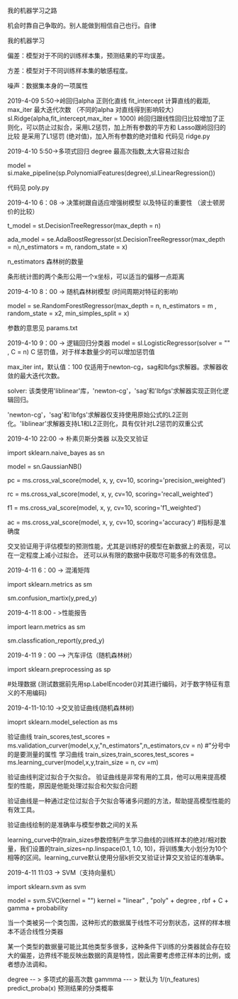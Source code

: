 我的机器学习之路

机会时靠自己争取的。别人能做到相信自己也行。自律

我的机器学习


偏差：模型对于不同的训练样本集，预测结果的平均误差。

方差：模型对于不同训练样本集的敏感程度。

噪声：数据集本身的一项属性

2019-4-09 5:50->岭回归alpha 正则化直线  fit_intercept 计算直线的截距, max_iter 最大迭代次数 （不同的alpha 对直线得到影响较大）
sl.Ridge(alpha,fit_intercept,max_iter = 1000)
岭回归跟线性回归比较增加了正则化，可以防止过拟合，采用L2惩罚，加上所有参数的平方和
Lasso跟岭回归的比较 是采用了L1惩罚 (绝对值)，加入所有参数的绝对值和
代码见 ridge.py 

2019-4-10 5:50->多项式回归 degree 最高次指数,太大容易过拟合

model = si.make_pipeline(sp.PolynomialFeatures(degree),sl.LinearRegression())

代码见 poly.py

2019-4-10 6：08 -> 决策树跟自适应增强树模型 以及特征的重要性 （波士顿房价的比较）

t_model = st.DecisionTreeRegressor(max_depth = n)

ada_model = se.AdaBoostRegressor(st.DecisionTreeRegressor(max_depth = n),n_estimators = m, random_state = x) 

n_estimators 森林树的数量

条形统计图的两个条形公用一个x坐标，可以适当的偏移一点距离

2019-4-10 8：00 -> 随机森林树模型 (时间周期对特征的影响)

model = se.RandomForestRegressor(max_depth = n, n_estimators = m , random_state = x2, min_simples_split = x)

参数的意思见 params.txt

2019-4-10 9：00 -> 逻辑回归分类器
model = sl.LogisticRegressor(solver = "" , C = n) C 惩罚值，对于样本数量少的可以增加惩罚值

max_iter  int，默认值：100 仅适用于newton-cg，sag和lbfgs求解器。求解器收敛的最大迭代次数。

solver: 该类使用'liblinear'库，'newton-cg'，'sag'和'lbfgs'求解器实现正则化逻辑回归。

'newton-cg'，'sag'和'lbfgs'求解器仅支持使用原始公式的L2正则化。'liblinear'求解器支持L1和L2正则化，具有仅针对L2惩罚的双重公式

2019-4-10 22:00 -> 朴素贝斯分类器 以及交叉验证

import sklearn.naive_bayes as sn

model = sn.GaussianNB()

pc = ms.cross_val_score(model, x, y, cv=10,
                            scoring='precision_weighted')
                            
rc = ms.cross_val_score(model, x, y, cv=10,
                            scoring='recall_weighted')
                            
f1 = ms.cross_val_score(model, x, y, cv=10,
                            scoring='f1_weighted') 
                            
ac = ms.cross_val_score(model, x, y, cv=10,
                            scoring='accuracy')  #指标是准确度

交叉验证用于评估模型的预测性能，尤其是训练好的模型在新数据上的表现，可以在一定程度上减小过拟合。
还可以从有限的数据中获取尽可能多的有效信息。

2019-4-11 6：00 -> 混淆矩阵

import sklearn.metrics as sm

sm.confusion_martix(y,pred_y) 

2019-4-11 8:00  - >性能报告

import learn.metrics as sm

sm.classfication_report(y,pred_y)

2019-4-11 9：00 —> 汽车评估（随机森林树）

import sklearn.preprocessing as sp

#处理数据 (测试数据前先用sp.LabelEncoder()对其进行编码，对于数字特征有意义的不用编码)

2019-4-11-10:10 ->交叉验证曲线(随机森林树)

imoprt sklearn.model_selection as ms

验证曲线 train_scores,test_scores = ms.validation_curver(model,x,y,"n_estimators",n_estimators,cv = n) #"分号中的是要测量的属性
学习曲线 train_sizes,train_scores,test_scores = ms.learning_curver(model,x,y,train_size = n, cv =m) 

验证曲线判定过拟合于欠拟合。
验证曲线是非常有用的工具，他可以用来提高模型的性能，原因是他能处理过拟合和欠拟合问题

验证曲线是一种通过定位过拟合于欠拟合等诸多问题的方法，帮助提高模型性能的有效工具。

验证曲线绘制的是准确率与模型参数之间的关系

learning_curve中的train_sizes参数控制产生学习曲线的训练样本的绝对/相对数量，我们设置的train_sizes=np.linspace(0.1, 1.0, 10)，将训练集大小划分为10个相等的区间。learning_curve默认使用分层k折交叉验证计算交叉验证的准确率。

2019-4-11 11:03 -> SVM（支持向量机）

import sklearn.svm as svm

model = svm.SVC(kernel = "")  kernel = "linear" , "poly" + degree  , rbf + C + gamma  + probability

当一个类被另一个类包围，这种形式的数据属于线性不可分割状态，这样的样本根本不适合线性分类器

某一个类型的数据量可能比其他类型多很多，这种条件下训练的分类器就会存在较大的偏差，边界线不能反映出数据的真是特性，因此需要考虑修正样本的比例，或者想办法调和。

degree -- > 多项式的最高次数
gammma --- > 默认为 1/(n_features)
predict_proba(x) 预测结果的分类概率

